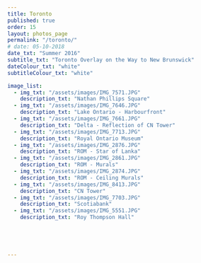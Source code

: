 ```yaml
---
title: Toronto
published: true
order: 15
layout: photos_page
permalink: "/toronto/"
# date: 05-10-2018
date_txt: "Summer 2016"
subtitle_txt: "Toronto Overlay on the Way to New Brunswick"
dateColour_txt: "white"
subtitleColour_txt: "white"

image_list:
  - img_txt: "/assets/images/IMG_7571.JPG"
    description_txt: "Nathan Phillips Square"
  - img_txt: "/assets/images/IMG_7646.JPG"
    description_txt: "Lake Ontario - Harbourfront"
  - img_txt: "/assets/images/IMG_7661.JPG"
    description_txt: "Delta - Reflection of CN Tower"
  - img_txt: "/assets/images/IMG_7713.JPG"
    description_txt: "Royal Ontario Museum"
  - img_txt: "/assets/images/IMG_2876.JPG"
    description_txt: "ROM - Star of Lanka"
  - img_txt: "/assets/images/IMG_2861.JPG"
    description_txt: "ROM - Murals"
  - img_txt: "/assets/images/IMG_2874.JPG"
    description_txt: "ROM - Ceiling Murals"
  - img_txt: "/assets/images/IMG_8413.JPG"
    description_txt: "CN Tower"
  - img_txt: "/assets/images/IMG_7703.JPG"
    description_txt: "Scotiabank"
  - img_txt: "/assets/images/IMG_5551.JPG"
    description_txt: "Roy Thompson Hall"





---
```

